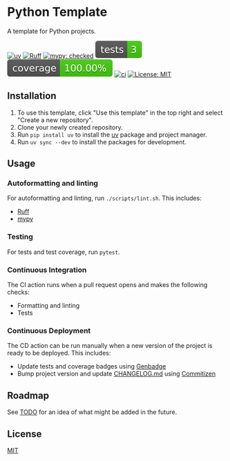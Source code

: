 # Python Template

A template for Python projects.

[![uv](https://img.shields.io/endpoint?url=https://raw.githubusercontent.com/astral-sh/uv/main/assets/badge/v0.json)](https://github.com/astral-sh/uv)
[![Ruff](https://img.shields.io/endpoint?url=https://raw.githubusercontent.com/astral-sh/ruff/main/assets/badge/v2.json)](https://github.com/astral-sh/ruff)
[![mypy: checked](https://www.mypy-lang.org/static/mypy_badge.svg)](https://mypy-lang.org/)
![Tests Status](./reports/tests/badge.svg?dummy=8484744)
![Coverage Status](./reports/coverage/badge.svg?dummy=8484744)
[![ci](https://github.com/Willlumm/python-template/actions/workflows/ci.yml/badge.svg?branch=main)](https://github.com/Willlumm/python-template/actions/workflows/ci.yml)
[![License: MIT](https://img.shields.io/badge/License-MIT-yellow.svg)](https://opensource.org/licenses/MIT)

## Installation

1. To use this template, click "Use this template" in the top right and select "Create a new repository".
1. Clone your newly created repository.
1. Run `pip install uv` to install the [uv](https://github.com/astral-sh/uv) package and project manager.
1. Run `uv sync --dev` to install the packages for development.

## Usage

### Autoformatting and linting

For autoformatting and linting, run `./scripts/lint.sh`. This includes:
- [Ruff](https://github.com/astral-sh/ruff)
- [mypy](https://github.com/python/mypy)

### Testing

For tests and test coverage, run `pytest`. 

### Continuous Integration

The CI action runs when a pull request opens and makes the following checks:
- Formatting and linting
- Tests

### Continuous Deployment

The CD action can be run manually when a new version of the project is ready to be deployed. This includes:
- Update tests and coverage badges using [Genbadge](https://github.com/smarie/python-genbadge)
- Bump project version and update [CHANGELOG.md]() using [Commitizen](https://github.com/commitizen-tools/commitizen)

## Roadmap

See [TODO](TODO.md) for an idea of what might be added in the future.

## License

[MIT](https://choosealicense.com/licenses/mit/)
